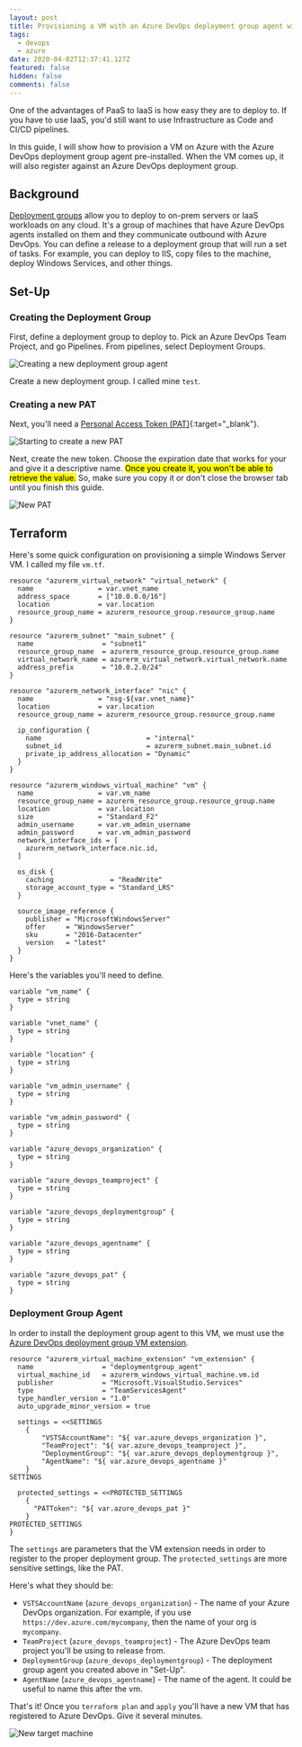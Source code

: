 ```yaml
---
layout: post
title: Provisioning a VM with an Azure DevOps deployment group agent with Terraform
tags:
  - devops
  - azure
date: 2020-04-02T12:37:41.127Z
featured: false
hidden: false
comments: false
---
```

One of the advantages of PaaS to IaaS is how easy they are to deploy to. If you have to use IaaS, you'd still want to use Infrastructure as Code and CI/CD pipelines.

In this guide, I will show how to provision a VM on Azure with the Azure DevOps deployment group agent pre-installed. When the VM comes up, it will also register against an Azure DevOps deployment group.

## Background

[Deployment groups](https://docs.microsoft.com/en-us/azure/devops/pipelines/release/deployment-groups/?view=azure-devops) allow you to deploy to on-prem servers or IaaS workloads on any cloud. It's a group of machines that have Azure DevOps agents installed on them and they communicate outbound with Azure DevOps. You can define a release to a deployment group that will run a set of tasks. For example, you can deploy to IIS, copy files to the machine, deploy Windows Services, and other things.

## Set-Up

### Creating the Deployment Group
First, define a deployment group to deploy to. Pick an Azure DevOps Team Project, and go Pipelines. From pipelines, select Deployment Groups.

![](/assets/uploads/2020-04-02_9-01-50.jpg "Creating a new deployment group agent")

Create a new deployment group. I called mine `test`.

### Creating a new PAT 

Next, you'll need a [Personal Access Token (PAT)](https://docs.microsoft.com/en-us/azure/devops/organizations/accounts/use-personal-access-tokens-to-authenticate?view=azure-devops&tabs=preview-page){:target="_blank"}. 

![](/assets/uploads/2020-04-02_9-05-18.jpg "Starting to create a new PAT")

Next, create the new token. Choose the expiration date that works for your and give it a descriptive name. <mark>Once you create it, you won't be able to retrieve the value.</mark> So, make sure you copy it or don't close the browser tab until you finish this guide.

![](/assets/uploads/2020-04-02_9-05-34.jpg "New PAT")

## Terraform

Here's some quick configuration on provisioning a simple Windows Server VM. I called my file `vm.tf`.

```hcl
resource "azurerm_virtual_network" "virtual_network" {
  name                = var.vnet_name
  address_space       = ["10.0.0.0/16"]
  location            = var.location
  resource_group_name = azurerm_resource_group.resource_group.name
}

resource "azurerm_subnet" "main_subnet" {
  name                 = "subnet1"
  resource_group_name  = azurerm_resource_group.resource_group.name
  virtual_network_name = azurerm_virtual_network.virtual_network.name
  address_prefix       = "10.0.2.0/24"
}

resource "azurerm_network_interface" "nic" {
  name                = "nsg-${var.vnet_name}"
  location            = var.location
  resource_group_name = azurerm_resource_group.resource_group.name

  ip_configuration {
    name                          = "internal"
    subnet_id                     = azurerm_subnet.main_subnet.id
    private_ip_address_allocation = "Dynamic"
  }
}

resource "azurerm_windows_virtual_machine" "vm" {
  name                = var.vm_name
  resource_group_name = azurerm_resource_group.resource_group.name
  location            = var.location
  size                = "Standard_F2"
  admin_username      = var.vm_admin_username
  admin_password      = var.vm_admin_password
  network_interface_ids = [
    azurerm_network_interface.nic.id,
  ]

  os_disk {
    caching              = "ReadWrite"
    storage_account_type = "Standard_LRS"
  }

  source_image_reference {
    publisher = "MicrosoftWindowsServer"
    offer     = "WindowsServer"
    sku       = "2016-Datacenter"
    version   = "latest"
  }
}
```

Here's the variables you'll need to define. 

```hcl
variable "vm_name" {
  type = string
}

variable "vnet_name" {
  type = string
}

variable "location" {
  type = string
}

variable "vm_admin_username" {
  type = string
}

variable "vm_admin_password" {
  type = string
}

variable "azure_devops_organization" {
  type = string
}

variable "azure_devops_teamproject" {
  type = string
}

variable "azure_devops_deploymentgroup" {
  type = string
}

variable "azure_devops_agentname" {
  type = string
}

variable "azure_devops_pat" {
  type = string
}
```

### Deployment Group Agent

In order to install the deployment group agent to this VM, we must use the [Azure DevOps deployment group VM extension](https://docs.microsoft.com/en-us/azure/devops/pipelines/release/deployment-groups/howto-provision-deployment-group-agents?view=azure-devops#use-the-azure-resource-group-deployment-task).

```hcl
resource "azurerm_virtual_machine_extension" "vm_extension" {
  name                 = "deploymentgroup_agent"
  virtual_machine_id   = azurerm_windows_virtual_machine.vm.id
  publisher            = "Microsoft.VisualStudio.Services"
  type                 = "TeamServicesAgent"
  type_handler_version = "1.0"
  auto_upgrade_minor_version = true

  settings = <<SETTINGS
    {
        "VSTSAccountName": "${ var.azure_devops_organization }",
        "TeamProject": "${ var.azure_devops_teamproject }",
        "DeploymentGroup": "${ var.azure_devops_deploymentgroup }",
        "AgentName": "${ var.azure_devops_agentname }"
    }
SETTINGS

  protected_settings = <<PROTECTED_SETTINGS
    {
      "PATToken": "${ var.azure_devops_pat }"
    }
PROTECTED_SETTINGS
}
```

The `settings` are parameters that the VM extension needs in order to register to the proper deployment group. The `protected_settings` are more sensitive settings, like the PAT.

Here's what they should be:

* `VSTSAccountName` (`azure_devops_organization`) - The name of your Azure DevOps organization. For example, if you use `https://dev.azure.com/mycompany`, then the name of your org is `mycompany`.
* `TeamProject` (`azure_devops_teamproject`) - The Azure DevOps team project you'll be using to release from.
* `DeploymentGroup` (`azure_devops_deploymentgroup`) - The deployment group agent you created above in "Set-Up".
* `AgentName` (`azure_devops_agentname`) - The name of the agent. It could be useful to name this after the vm. 

That's it! Once you `terraform plan` and `apply` you'll have a new VM that has registered to Azure DevOps. Give it several minutes. 

![](/assets/uploads/2020-04-02_9-02-10.jpg "New target machine")